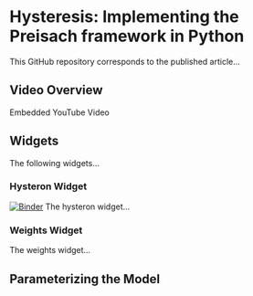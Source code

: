 # Hysteresis: Implementing the Preisach framework in Python

This GitHub repository corresponds to the published article...

## Video Overview

Embedded YouTube Video

## Widgets

The following widgets...

### Hysteron Widget

[![Binder](https://mybinder.org/badge_logo.svg)](https://mybinder.org/v2/gh/yairmau/hysteresis-python/first_widget?filepath=First%20Widget.ipynb)
The hysteron widget...

### Weights Widget

The weights widget...


## Parameterizing the Model
